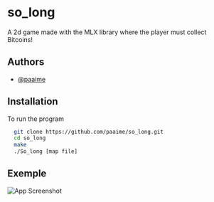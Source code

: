 # so_long
A 2d game made with the MLX library where the player must collect Bitcoins!
## Authors

- [@paaime](https://www.github.com/paaime)


## Installation

To run the program

```bash
  git clone https://github.com/paaime/so_long.git
  cd so_long
  make
  ./So_long [map file]
```
    
## Exemple

![App Screenshot](https://s1.gifyu.com/images/Screen-Recording-2022-10-20-at-22.35.49-1.gif)

